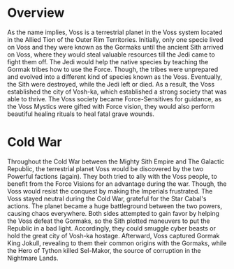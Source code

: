 # Overview
As the name implies, Voss is a terrestrial planet in the Voss system located in the Allied Tion of the Outer Rim Territories.
Initially, only one specie lived on Voss and they were known as the Gormaks until the ancient Sith arrived on Voss, where they would steal valuable resources till the Jedi came to fight them off.
The Jedi would help the native species by teaching the Gormak tribes how to use the Force.
Though, the tribes were unprepared and evolved into  a different kind of species known as the Voss.
Eventually, the Sith were destroyed, while the Jedi left or died.
As a result, the Voss established the city of Vosh-ka, which established a strong society that was able to thrive.
The Voss society became Force-Sensitives for guidance, as the Voss Mystics were gifted with Force vision, they would also perform beautiful healing rituals to heal fatal grave wounds.

# Cold War
Throughout the Cold War between the Mighty Sith Empire and The Galactic Republic, the terrestrial planet Voss would be discovered by the two Powerful factions (again).
They both tried to ally with the Voss people, to benefit from the Force Visions for an advantage during the war.
Though, the Voss would resist the conquest by making the Imperials frustrated.
The Voss stayed neutral during the Cold War, grateful for the Star Cabal's actions.
The planet became a huge battleground between the two powers, causing chaos everywhere.
Both sides attempted to gain favor by helping the Voss defeat the Gormaks, so the Sith plotted maneuvers to put the Republic in a bad light.
Accordingly, they could smuggle cyber beasts or hold the great city of Vosh-ka hostage.
Afterward, Voss captured Gormak King Jokull, revealing to them their common origins with the Gormaks, while the Hero of Tython killed Sel-Makor, the source of corruption in the Nightmare Lands.